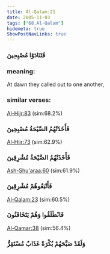```yaml
---
title: Al-Qalam:21
date: 2005-11-03
tags: ["68.Al-Qalam"]
hidemeta: true 
ShowPostNavLinks: true 
---
```

### فَتَنَادَوْا مُصْبِحِينَ
### meaning: 
At dawn they called out to one another,
### similar verses: 

[Al-Hijr:83](/15/83) (sim:68.2%)

### فَأَخَذَتْهُمُ الصَّيْحَةُ مُصْبِحِينَ

[Al-Hijr:73](/15/73) (sim:62.9%)

### فَأَخَذَتْهُمُ الصَّيْحَةُ مُشْرِقِينَ

[Ash-Shu'araa:60](/26/60) (sim:61.9%)

### فَأَتْبَعُوهُمْ مُشْرِقِينَ

[Al-Qalam:23](/68/23) (sim:60.5%)

### فَانْطَلَقُوا وَهُمْ يَتَخَافَتُونَ

[Al-Qamar:38](/54/38) (sim:56.4%)

### وَلَقَدْ صَبَّحَهُمْ بُكْرَةً عَذَابٌ مُسْتَقِرٌّ
